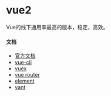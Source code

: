 <!--
 * @Author: kendrick任
 * @Date: 2020-12-17 11:07:59
 * @LastEditTime: 2020-12-23 16:23:13
 * @Description: 版本申明
 * @FilePath: \gitbook\vue\vue2\README.md
 * @
-->
# vue2
Vue的线下通用率最高的版本，稳定，高效。

#### 文档
- [官方文档](https://cn.vuejs.org/)
- [vue-cli](https://cli.vuejs.org/zh/)
- [vuex](https://vuex.vuejs.org/zh/)
- [vue router](https://router.vuejs.org/zh/)
- [element](https://element.eleme.cn/#/zh-CN)
- [vant](https://vant-contrib.gitee.io/vant/#/zh-CN/)